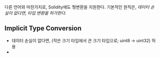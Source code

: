 다른 언어와 마찬가지로, Solidity에도 형변환을 지원한다. 기본적인 원칙은, *데이터 손실이 없다면, 타입 변환을 허가한다.*

## Implicit Type Conversion

- 데이터 손실이 없다면, (작은 크기 타입에서 큰 크기 타입으로; uint8 -> uint32) 허용
- 
